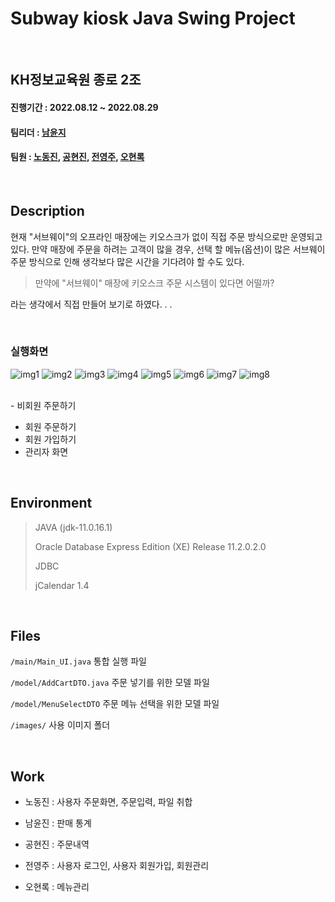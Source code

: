 # Subway kiosk Java Swing Project

<br/>

## KH정보교육원 종로 2조
#### 진행기간 : 2022.08.12 ~ 2022.08.29
#### 팀리더 : [남윤지](https://github.com/YJ-NAM)
#### 팀원 : [노동진](https://github.com/ndj111), [공현진](https://github.com/bbbmore), [전영주](https://github.com/Yeongdu), [오현록](https://github.com/ohhyunrok)

<br/>

## Description
현재 "서브웨이"의 오프라인 매장에는 키오스크가 없이 직접 주문 방식으로만 운영되고 있다.
만약 매장에 주문을 하려는 고객이 많을 경우, 선택 할 메뉴(옵션)이 많은 서브웨이 주문 방식으로 인해 생각보다 많은 시간을 기다려야 할 수도 있다.

> 만약에 "서브웨이" 매장에 키오스크 주문 시스템이 있다면 어떨까?

라는 생각에서 직접 만들어 보기로 하였다.
.
.

<br/>

### 실행화면
![img1](./readme_img/readme_1.jpg)
![img2](./readme_img/readme_2.jpg)
![img3](./readme_img/readme_3.jpg)
![img4](./readme_img/readme_4.jpg)
![img5](./readme_img/readme_5.jpg)
![img6](./readme_img/readme_6.jpg)
![img7](./readme_img/readme_7.jpg)
![img8](./readme_img/readme_8.jpg)

<br/>
- 비회원 주문하기

- 회원 주문하기
- 회원 가입하기
- 관리자 화면

<br/>

## Environment
> JAVA (jdk-11.0.16.1)
> 
> Oracle Database Express Edition (XE) Release 11.2.0.2.0
>
> JDBC
> 
> jCalendar 1.4

<br/>

## Files
`/main/Main_UI.java` 통합 실행 파일

`/model/AddCartDTO.java` 주문 넣기를 위한 모델 파일

`/model/MenuSelectDTO` 주문 메뉴 선택을 위한 모델 파일

`/images/` 사용 이미지 폴더 

<br/>

## Work

- 노동진 : 사용자 주문화면, 주문입력, 파일 취합

- 남윤진 : 판매 통계
- 공현진 : 주문내역
- 전영주 : 사용자 로그인, 사용자 회원가입, 회원관리
- 오현록 : 메뉴관리
